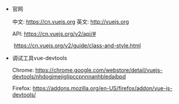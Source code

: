 * 官网
  
  中文: <https://cn.vuejs.org>    英文: <http://vuejs.org>
  
  API: <https://cn.vuejs.org/v2/api/#>
  
  ​		<https://cn.vuejs.org/v2/guide/class-and-style.html>
  
* 调试工具vue-devtools

  Chrome: <https://chrome.google.com/webstore/detail/vuejs-devtools/nhdogjmejiglipccpnnnanhbledajbpd>

  Firefox: <https://addons.mozilla.org/en-US/firefox/addon/vue-js-devtools/>